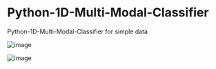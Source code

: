 # Python-1D-Multi-Modal-Classifier
Python-1D-Multi-Modal-Classifier for simple data

![image](https://user-images.githubusercontent.com/71545160/130219570-5946436f-9073-473b-8763-48ee0f8bc87b.png)

![image](https://user-images.githubusercontent.com/71545160/130219533-3bab7f52-a34f-4149-9efc-120d47c8a9ee.png)


